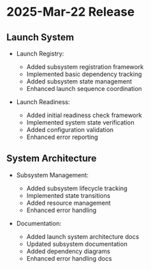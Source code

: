 # 2025-Mar-22 Release

## Launch System

- Launch Registry:
  - Added subsystem registration framework
  - Implemented basic dependency tracking
  - Added subsystem state management
  - Enhanced launch sequence coordination

- Launch Readiness:
  - Added initial readiness check framework
  - Implemented system state verification
  - Added configuration validation
  - Enhanced error reporting

## System Architecture

- Subsystem Management:
  - Added subsystem lifecycle tracking
  - Implemented state transitions
  - Added resource management
  - Enhanced error handling

- Documentation:
  - Added launch system architecture docs
  - Updated subsystem documentation
  - Added dependency diagrams
  - Enhanced error handling docs